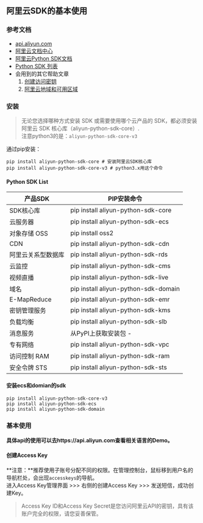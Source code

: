 ## 阿里云SDK的基本使用

### 参考文档
- [api.aliyun.com](https://api.aliyun.com/)
- [阿里云文档中心](https://www.alibabacloud.com/help/zh)
- [阿里云Python SDK文档](https://www.alibabacloud.com/help/zh/doc-detail/53090.htm)
- [Python SDK 列表](https://www.alibabacloud.com/help/zh/doc-detail/62188.htm)
- 会用到的其它帮助文章
  1. [创建访问密钥](https://www.alibabacloud.com/help/zh/doc-detail/28647.htm)
  2. [阿里云地域和可用区域](https://www.alibabacloud.com/help/zh/doc-detail/40654.htm)

### 安装
> 无论您选择哪种方式安装 SDK 或需要使用哪个云产品的 SDK，都必须安装阿里云 SDK 核心库（aliyun-python-sdk-core）.  
注意python3的是：`aliyun-python-sdk-core-v3`

通过pip安装：

```shell
pip install aliyun-python-sdk-core # 安装阿里云SDK核心库
pip install aliyun-python-sdk-core-v3 # python3.x用这个命令
```

#### Python SDK List

产品SDK | PIP安装命令
--- | ---
SDK核心库 | pip install aliyun-python-sdk-core
云服务器 | pip install aliyun-python-sdk-ecs
对象存储 OSS | pip install oss2
CDN | pip install aliyun-python-sdk-cdn
阿里云关系型数据库 | pip install aliyun-python-sdk-rds
云监控 | pip install aliyun-python-sdk-cms
视频直播 | pip install aliyun-python-sdk-live
域名 | pip install aliyun-python-sdk-domain
E-MapReduce | pip install aliyun-python-sdk-emr
密钥管理服务 | pip install aliyun-python-sdk-kms
负载均衡 | pip install aliyun-python-sdk-slb
消息服务 | 从PyPI上获取安装包	-
专有网络 | pip install aliyun-python-sdk-vpc
访问控制 RAM | pip install aliyun-python-sdk-ram
安全令牌 STS | pip install aliyun-python-sdk-sts


#### 安装ecs和domian的sdk
```shell
pip install aliyun-python-sdk-core-v3
pip install aliyun-python-sdk-ecs
pip install aliyun-python-sdk-domain
```

### 基本使用
**具体api的使用可以去https://api.aliyun.com查看相关语言的Demo。**

#### 创建Access Key
**注意：**推荐使用子账号分配不同的权限。在管理控制台，鼠标移到用户名的导航栏处，会出现`accesskeys`的导航。  
进入Access Key管理界面 >>> 右侧的创建Access Key >>> 发送短信，成功创建Key。

>  Access Key ID和Access Key Secret是您访问阿里云API的密钥，具有该账户完全的权限，请您妥善保管。




